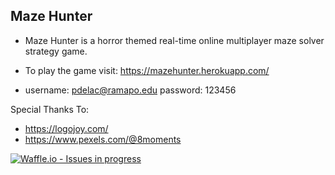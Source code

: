 ## Maze Hunter

* Maze Hunter is a horror themed real-time online multiplayer maze solver strategy game. 

* To play the game visit: https://mazehunter.herokuapp.com/
* username: pdelac@ramapo.edu password: 123456

Special Thanks To:
* https://logojoy.com/ 
* https://www.pexels.com/@8moments 


[![Waffle.io - Issues in progress](https://badge.waffle.io/PabloDeLaCruz1/mazehunter.png?label=in%20progress&title=In%20Progress)](http://waffle.io/PabloDeLaCruz1/mazehunter)
